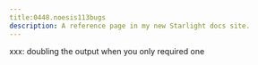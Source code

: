 ```yaml
---
title:0448.noesis113bugs
description: A reference page in my new Starlight docs site.
---
```

xxx:
doubling the output when you only required one